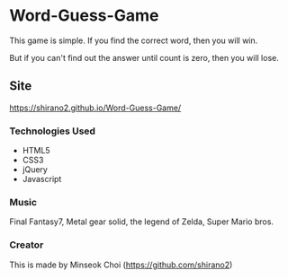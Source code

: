 # Word-Guess-Game

This game is simple. If you find the correct word, then you will win.

But if you can't find out the answer until count is zero, then you will lose.


## Site
https://shirano2.github.io/Word-Guess-Game/


### Technologies Used

* HTML5
* CSS3
* jQuery
* Javascript


### Music
Final Fantasy7, Metal gear solid, the legend of Zelda, Super Mario bros.


### Creator
This is made by Minseok Choi (https://github.com/shirano2)
